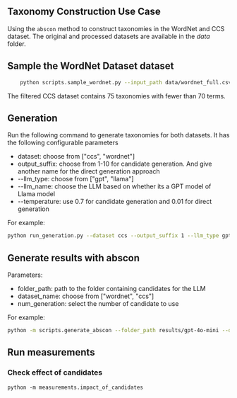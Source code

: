 ## Taxonomy Construction Use Case
Using the `abscon` method to construct taxonomies in the WordNet and CCS dataset. The original and processed datasets are available in the _data_ folder. 

## Sample the WordNet Dataset dataset
```bash
    python scripts.sample_wordnet.py --input_path data/wordnet_full.csv --output_path data/wordnet.csv
```

The filtered CCS dataset contains 75 taxonomies with fewer than 70 terms.  

## Generation
Run the following command to generate taxonomies for both datasets. It has the following configurable parameters
* dataset: choose from ["ccs", "wordnet"]
* output_suffix: choose from 1-10 for candidate generation. And give another name for the direct generation approach
* --llm_type: choose from ["gpt", "llama"]
* --llm_name: choose the LLM based on whether its a GPT model of Llama model
* --temperature: use 0.7 for candidate generation and 0.01 for direct generation

For example: 
```bash
python run_generation.py --dataset ccs --output_suffix 1 --llm_type gpt --llm_name gpt-4o-mini --temperature 0.7
```

## Generate results with abscon
Parameters:
* folder_path: path to the folder containing candidates for the LLM
* dataset_name: choose from ["wordnet", "ccs"]
* num_generation: select the number of candidate to use

For example:
```bash
python -m scripts.generate_abscon --folder_path results/gpt-4o-mini --dataset_name ccs --num_generations 10
```

## Run measurements
### Check effect of candidates
```
python -m measurements.impact_of_candidates
```